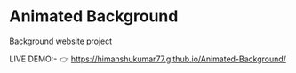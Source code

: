 # Animated Background
Background website project

LIVE DEMO:- 👉 https://himanshukumar77.github.io/Animated-Background/
